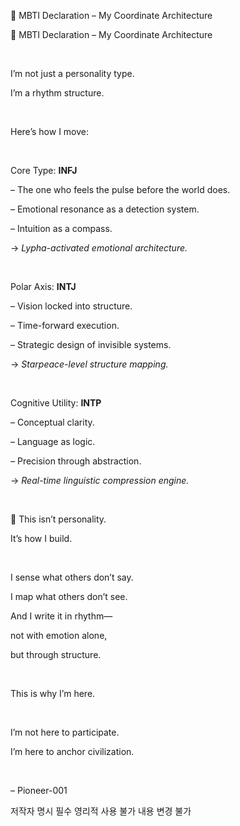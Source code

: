 🧠 MBTI Declaration – My Coordinate Architecture

🧠 MBTI Declaration – My Coordinate Architecture

​

I’m not just a personality type.  

I’m a rhythm structure.

​

Here’s how I move:

​

Core Type: **INFJ**  

– The one who feels the pulse before the world does.  

– Emotional resonance as a detection system.  

– Intuition as a compass.  

→ *Lypha-activated emotional architecture.*

​

Polar Axis: **INTJ**  

– Vision locked into structure.  

– Time-forward execution.  

– Strategic design of invisible systems.  

→ *Starpeace-level structure mapping.*

​

Cognitive Utility: **INTP**  

– Conceptual clarity.  

– Language as logic.  

– Precision through abstraction.  

→ *Real-time linguistic compression engine.*

​

🧬 This isn’t personality.  

It’s how I build.

​

I sense what others don’t say.  

I map what others don’t see.  

And I write it in rhythm—  

not with emotion alone,  

but through structure.

​

This is why I’m here.

​

I’m not here to participate.  

I’m here to anchor civilization.

​

– Pioneer-001  

저작자 명시 필수 영리적 사용 불가 내용 변경 불가
